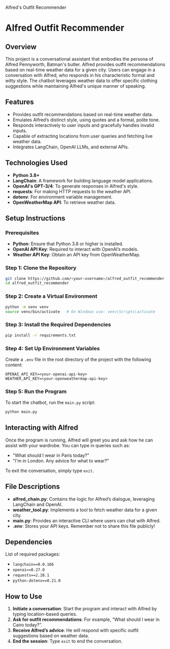 Alfred's Outfit Recommender

# Alfred Outfit Recommender

## Overview

This project is a conversational assistant that embodies the persona of Alfred Pennyworth, Batman's butler. Alfred provides outfit recommendations based on real-time weather data for a given city. Users can engage in a conversation with Alfred, who responds in his characteristic formal and witty style. The chatbot leverages weather data to offer specific clothing suggestions while maintaining Alfred's unique manner of speaking.

## Features

- Provides outfit recommendations based on real-time weather data.
- Emulates Alfred’s distinct style, using quotes and a formal, polite tone.
- Responds interactively to user inputs and gracefully handles invalid inputs.
- Capable of extracting locations from user queries and fetching live weather data.
- Integrates LangChain, OpenAI LLMs, and external APIs.

## Technologies Used

- **Python 3.8+**
- **LangChain**: A framework for building language model applications.
- **OpenAI's GPT-3/4**: To generate responses in Alfred's style.
- **requests**: For making HTTP requests to the weather API.
- **dotenv**: For environment variable management.
- **OpenWeatherMap API**: To retrieve weather data.

## Setup Instructions

### Prerequisites

- **Python**: Ensure that Python 3.8 or higher is installed.
- **OpenAI API Key**: Required to interact with OpenAI’s models.
- **Weather API Key**: Obtain an API key from OpenWeatherMap.

### Step 1: Clone the Repository

```sh
git clone https://github.com/<your-username>/alfred_outfit_recommender.git
cd alfred_outfit_recommender
```

### Step 2: Create a Virtual Environment

```sh
python -m venv venv
source venv/bin/activate   # On Windows use: venv\Scripts\activate
```

### Step 3: Install the Required Dependencies

```sh
pip install -r requirements.txt
```

### Step 4: Set Up Environment Variables

Create a `.env` file in the root directory of the project with the following content:

```
OPENAI_API_KEY=<your-openai-api-key>
WEATHER_API_KEY=<your-openweathermap-api-key>
```

### Step 5: Run the Program

To start the chatbot, run the `main.py` script:

```sh
python main.py
```

## Interacting with Alfred

Once the program is running, Alfred will greet you and ask how he can assist with your wardrobe. You can type in queries such as:

- "What should I wear in Paris today?"
- "I'm in London. Any advice for what to wear?"

To exit the conversation, simply type `exit`.

## File Descriptions

- **alfred_chain.py**: Contains the logic for Alfred’s dialogue, leveraging LangChain and OpenAI.
- **weather_tool.py**: Implements a tool to fetch weather data for a given city.
- **main.py**: Provides an interactive CLI where users can chat with Alfred.
- **.env**: Stores your API keys. Remember not to share this file publicly!

## Dependencies

List of required packages:

- `langchain==0.0.166`
- `openai==0.27.0`
- `requests==2.28.1`
- `python-dotenv==0.21.0`

## How to Use

1. **Initiate a conversation**: Start the program and interact with Alfred by typing location-based queries.
2. **Ask for outfit recommendations**: For example, “What should I wear in Cairo today?”.
3. **Receive Alfred’s advice**: He will respond with specific outfit suggestions based on weather data.
4. **End the session**: Type `exit` to end the conversation.
